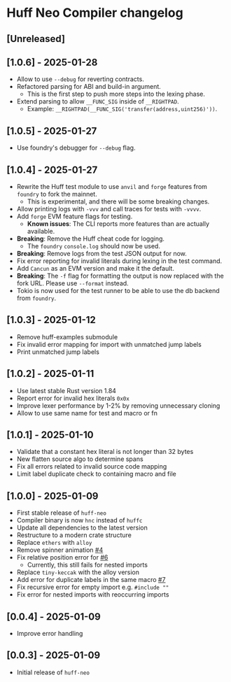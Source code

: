 <!-- Keep a Changelog guide -> https://keepachangelog.com -->

# Huff Neo Compiler changelog

## [Unreleased]

## [1.0.6] - 2025-01-28
- Allow to use `--debug` for reverting contracts.
- Refactored parsing for ABI and build-in argument.
  - This is the first step to push more steps into the lexing phase. 
- Extend parsing to allow `__FUNC_SIG` inside of `__RIGHTPAD`.
  - Example: `__RIGHTPAD(__FUNC_SIG('transfer(address,uint256)'))`.

## [1.0.5] - 2025-01-27
- Use foundry's debugger for `--debug` flag.

## [1.0.4] - 2025-01-27
- Rewrite the Huff test module to use `anvil` and `forge` features from `foundry` to fork the mainnet.
  - This is experimental, and there will be some breaking changes.
- Allow printing logs with `-vvv` and call traces for tests with `-vvvv`.
- Add `forge` EVM feature flags for testing.
  - **Known issues**: The CLI reports more features than are actually available.
- **Breaking**: Remove the Huff cheat code for logging.
  - The `foundry` `console.log` should now be used.
- **Breaking**: Remove logs from the test JSON output for now.
- Fix error reporting for invalid literals during lexing in the test command.
- Add `Cancun` as an EVM version and make it the default.
- **Breaking**: The `-f` flag for formatting the output is now replaced with the fork URL. Please use `--format` instead.
- Tokio is now used for the test runner to be able to use the db backend from `foundry`.

## [1.0.3] - 2025-01-12
- Remove huff-examples submodule
- Fix invalid error mapping for import with unmatched jump labels
- Print unmatched jump labels

## [1.0.2] - 2025-01-11
- Use latest stable Rust version 1.84
- Report error for invalid hex literals `0x0x`
- Improve lexer performance by 1-2% by removing unnecessary cloning
- Allow to use same name for test and macro or fn

## [1.0.1] - 2025-01-10
- Validate that a constant hex literal is not longer than 32 bytes
- New flatten source algo to determine spans
- Fix all errors related to invalid source code mapping
- Limit label duplicate check to containing macro and file

## [1.0.0] - 2025-01-09
- First stable release of `huff-neo`
- Compiler binary is now `hnc` instead of `huffc`
- Update all dependencies to the latest version
- Restructure to a modern crate structure
- Replace `ethers` with `alloy`
- Remove spinner animation [#4](https://github.com/cakevm/huff-neo/pull/4)
- Fix relative position error for [#6](https://github.com/cakevm/huff-neo/pull/6)
  - Currently, this still fails for nested imports
- Replace `tiny-keccak` with the alloy version
- Add error for duplicate labels in the same macro [#7](https://github.com/cakevm/huff-neo/pull/7)
- Fix recursive error for empty import e.g. `#include ""`
- Fix error for nested imports with reoccurring imports

## [0.0.4] - 2025-01-09
- Improve error handling

## [0.0.3] - 2025-01-09
- Initial release of `huff-neo`
